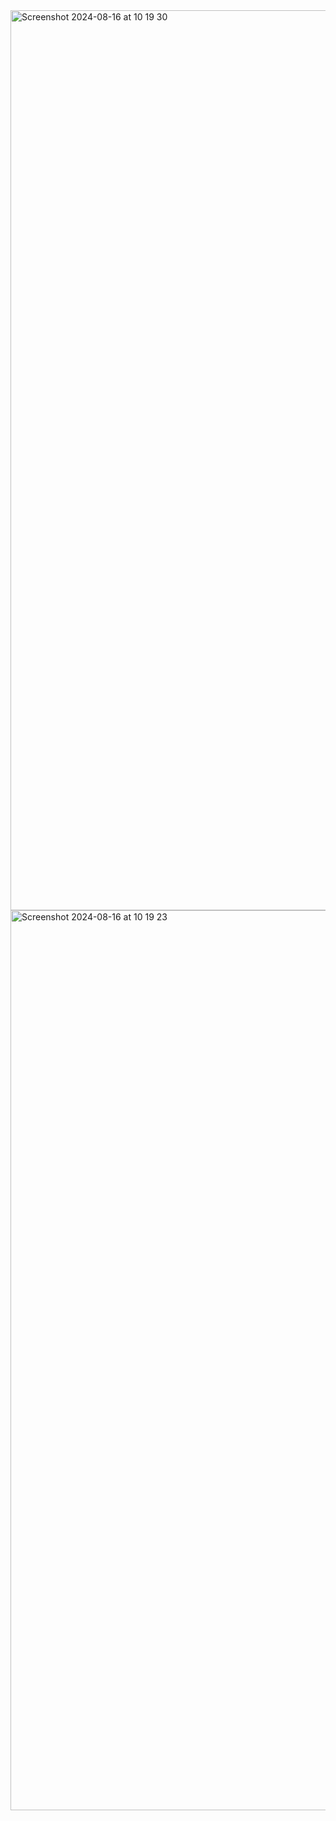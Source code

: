 <img width="1440" alt="Screenshot 2024-08-16 at 10 19 30" src="https://github.com/user-attachments/assets/69bba033-c7d8-43d6-be64-45603c8dbb44">

<img width="1440" alt="Screenshot 2024-08-16 at 10 19 23" src="https://github.com/user-attachments/assets/88c4aeb1-0dee-4600-ba60-dcf38405bfed">
